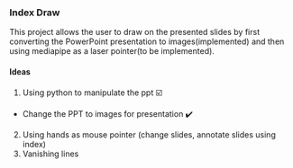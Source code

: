 ### Index Draw
This project allows the user to draw on the presented slides by first converting the PowerPoint presentation to images(implemented) and then using mediapipe as a laser pointer(to be implemented).

#### Ideas
1) Using python to manipulate the ppt ☑️
  - Change the PPT to images for presentation ✔️
2) Using hands as mouse pointer (change slides, annotate slides using index)
3) Vanishing lines

